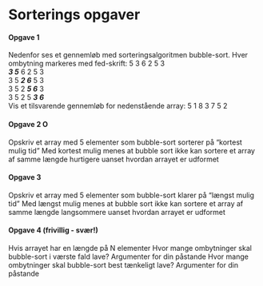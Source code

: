 # Sorterings opgaver

#### Opgave 1
Nedenfor ses et gennemløb med sorteringsalgoritmen bubble-sort. Hver ombytning markeres med fed-skrift:
5 3 6 2 5 3      
***3 5*** 6 2 5 3     
3 5 ***2 6*** 5 3     
3 5 2 ***5 6*** 3       
3 5 2 5 ***3 6***      
Vis et tilsvarende gennemløb for nedenstående array: 5 1 8 3 7 5 2

#### Opgave 2 O
Opskriv et array med 5 elementer som bubble-sort sorterer på “kortest mulig tid”
Med kortest mulig menes at bubble sort ikke kan sortere et array af samme længde hurtigere uanset hvordan arrayet er udformet

#### Opgave 3
Opskriv et array med 5 elementer som bubble-sort klarer på “længst mulig tid”
Med længst mulig menes at bubble sort ikke kan sortere et array af samme længde langsommere uanset hvordan arrayet er udformet

#### Opgave 4 (frivillig - svær!)
Hvis arrayet har en længde på N elementer Hvor mange ombytninger skal bubble-sort i værste fald lave? Argumenter for din påstande Hvor mange ombytninger skal bubble-sort best tænkeligt lave? Argumenter for din påstande
